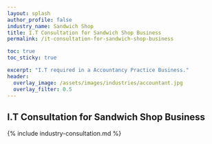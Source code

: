 ```yaml
---
layout: splash 
author_profile: false 
industry_name: Sandwich Shop
title: I.T Consultation for Sandwich Shop Business
permalink: /it-consultation-for-sandwich-shop-business

toc: true
toc_sticky: true

excerpt: "I.T required in a Accountancy Practice Business."
header:
  overlay_image: /assets/images/industries/accountant.jpg
  overlay_filter: 0.5 
---
```


## I.T Consultation for Sandwich Shop Business

{% include industry-consultation.md %}
